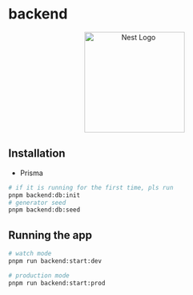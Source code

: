 # backend

<p align="center">
  <a href="http://nestjs.com/" target="blank"><img src="https://nestjs.com/img/logo-small.svg" width="200" alt="Nest Logo" /></a>
</p>

## Installation

- Prisma

```bash
# if it is running for the first time, pls run
pnpm backend:db:init
# generator seed
pnpm backend:db:seed
```

## Running the app

```bash
# watch mode
pnpm run backend:start:dev

# production mode
pnpm run backend:start:prod
```
